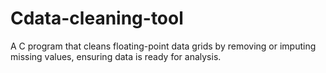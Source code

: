 # Cdata-cleaning-tool
A C program that cleans floating-point data grids by removing or imputing missing values, ensuring data is ready for analysis.
